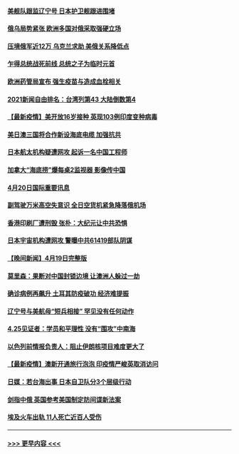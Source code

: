 #### [美舰队跟监辽宁号 日本护卫舰跟进围堵](../pages/prog202/a103099742.md?t=04210952) 
#### [俄乌局势紧张 欧洲多国对俄采取强硬立场](../pages/prog202/a103100192.md?t=04210952) 
#### [压境俄军近12万 乌克兰求助 美俄关系降低点](../pages/prog202/a103100511.md?t=04210952) 
#### [乍得总统战死前线 总统之子为临时元首](../pages/prog202/a103100466.md?t=04210952) 
#### [欧洲药管局宣布 强生疫苗与造成血栓相关](../pages/prog202/a103100437.md?t=04210952) 
#### [2021新闻自由排名：台湾列第43 大陆倒数第4](../pages/prog202/a103100400.md?t=04210952) 
#### [【最新疫情】美开放16岁接种 英现103例印度变种病毒](../pages/prog202/a103100287.md?t=04210952) 
#### [美日澳三国将合作新设海底电缆 加强抗共](../pages/prog202/a103100285.md?t=04210952) 
#### [日本航太机构疑遭网攻  起诉一名中国工程师](../pages/prog202/a103100235.md?t=04210952) 
#### [加拿大“海底捞”爆每桌2监视器 影像传中国](../pages/prog202/a103100064.md?t=04210952) 
#### [4月20日国际重要讯息](../pages/prog202/a103100060.md?t=04210952) 
#### [副驾驶万米高空失意识 全日空货机紧急降落俄机场](../pages/prog202/a103100032.md?t=04210952) 
#### [香港印刷厂遭刑毁 张朴：大纪元让中共恐惧](../pages/prog202/a103100039.md?t=04210952) 
#### [日本宇宙机构遭网攻 警曝中共61419部队阴谋](../pages/prog202/a103099979.md?t=04210952) 
#### [【晚间新闻】4月19日完整版](../pages/prog202/a103099953.md?t=04210952) 
#### [莫里森：果断对中国封锁边境 让澳洲人躲过一劫](../pages/prog202/a103099890.md?t=04210952) 
#### [确诊病例再飙升 土耳其防疫破功 经济难提振](../pages/prog202/a103099904.md?t=04210952) 
#### [辽宁号与美航母“短兵相接” 罕见没有任何动作](../pages/prog202/a103099914.md?t=04210952) 
#### [4.25见证者：学员和平理性 没有“围攻”中南海](../pages/prog202/a103099694.md?t=04210952) 
#### [以色列前情报负责人：阻止伊朗核项目难度更大了](../pages/prog202/a103099488.md?t=04210952) 
#### [【最新疫情】澳新开通旅行泡泡 印疫情严峻英取消访问](../pages/prog202/a103099567.md?t=04210952) 
#### [日媒：若台海出事 日本自卫队分3个层级行动](../pages/prog202/a103099741.md?t=04210952) 
#### [剑指中俄 英国参考美国制定防间谍新法案](../pages/prog202/a103099690.md?t=04210952) 
#### [埃及火车出轨 11人死亡近百人受伤](../pages/prog202/a103099704.md?t=04210952) 

----
#### [ >>> 更早内容 <<< ](../indexes/prog202-earlier.md)
